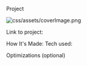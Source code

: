 Project

![css/assets/coverImage.png]()

Link to project: 



How It's Made:
Tech used: 

Optimizations
(optional)

